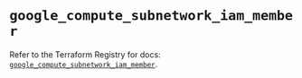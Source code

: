 # `google_compute_subnetwork_iam_member`

Refer to the Terraform Registry for docs: [`google_compute_subnetwork_iam_member`](https://registry.terraform.io/providers/hashicorp/google-beta/6.34.0/docs/resources/google_compute_subnetwork_iam_member).
